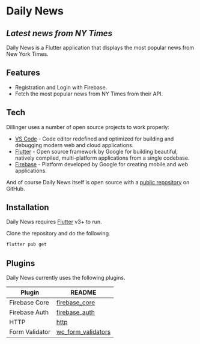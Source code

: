 # Daily News
## _Latest news from NY Times_

Daily News is a Flutter application that displays the most popular news from New York Times.

## Features

- Registration and Login with Firebase.
- Fetch the most popular news from NY Times from their API.

## Tech

Dillinger uses a number of open source projects to work properly:

- [VS Code] -  Code editor redefined and optimized for building and debugging modern web and cloud applications.
- [Flutter] - Open source framework by Google for building beautiful, natively compiled, multi-platform applications from a single codebase.
- [Firebase] - Platform developed by Google for creating mobile and web applications.

And of course Daily News itself is open source with a [public repository][git] on GitHub.

## Installation

Daily News requires [Flutter](https://docs.flutter.dev/get-started/install) v3+ to run.

Clone the repository and do the following.

```sh
flutter pub get
```

## Plugins

Daily News currently uses the following plugins.

| Plugin | README |
| ------ | ------ |
| Firebase Core | [firebase_core](https://pub.dev/packages/firebase_core)
| Firebase Auth | [firebase_auth](https://pub.dev/packages/firebase_auth)
| HTTP | [http](https://pub.dev/packages/http)
| Form Validator | [wc_form_validators](https://pub.dev/packages/wc_form_validators)

   [git]: <https://github.com/paulpoyyayil/daily_news>
   [git-repo-url]: <https://github.com/paulpoyyayil/daily_news.git>
   [Firebase]: <https://firebase.google.com/>
   [Flutter]: <https://flutter.dev/>
   [VS Code]: <https://code.visualstudio.com/>

